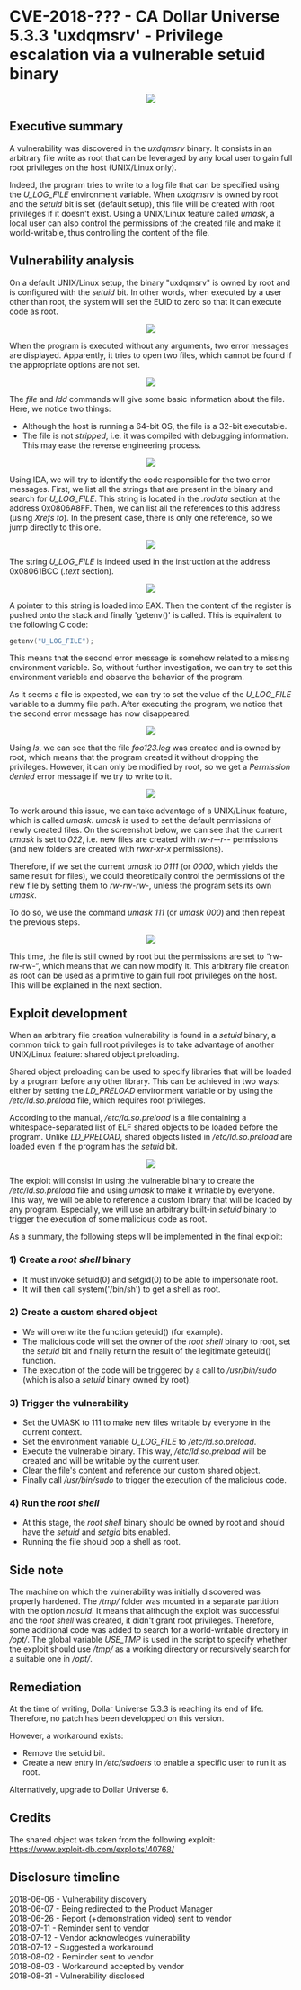 #  CVE-2018-??? - CA Dollar Universe 5.3.3 'uxdqmsrv' - Privilege escalation via a vulnerable setuid binary 

<p align="center">
  <img src="https://github.com/itm4n/ca-dollaru-uxdqmsrv-privesc/raw/master/screenshots/ca-dollaru-uxdqmsrv-privesc.gif">
</p>

## Executive summary
A vulnerability was discovered in the _uxdqmsrv_ binary. It consists in an arbitrary file write as root that can be leveraged by any local user to gain full root privileges on the host (UNIX/Linux only).

Indeed, the program tries to write to a log file that can be specified using the _U_LOG_FILE_ environment variable. When _uxdqmsrv_ is owned by root and the _setuid_ bit is set (default setup), this file will be created with root privileges if it doesn't exist. Using a UNIX/Linux feature called _umask_, a local user can also control the permissions of the created file and make it world-writable, thus controlling the content of the file.

## Vulnerability analysis
On a default UNIX/Linux setup, the binary "uxdqmsrv" is owned by root and is configured with the _setuid_ bit. In other words, when executed by a user other than root, the system will set the EUID to zero so that it can execute code as root.

<p align="center">
  <img src="https://github.com/itm4n/ca-dollaru-uxdqmsrv-privesc/raw/master/screenshots/01_file-permissions.png">
</p>

When the program is executed without any arguments, two error messages are displayed. Apparently, it tries to open two files, which cannot be found if the appropriate options are not set.

<p align="center">
  <img src="https://github.com/itm4n/ca-dollaru-uxdqmsrv-privesc/raw/master/screenshots/02_error-missing-file.png">
</p>

The _file_ and _ldd_ commands will give some basic information about the file. Here, we notice two things:
- Although the host is running a 64-bit OS, the file is a 32-bit executable.
- The file is not _stripped_, i.e. it was compiled with debugging information. This may ease the reverse engineering process.

<p align="center">
  <img src="https://github.com/itm4n/ca-dollaru-uxdqmsrv-privesc/raw/master/screenshots/03_file-info.png">
</p>

Using IDA, we will try to identify the code responsible for the two error messages.
First, we list all the strings that are present in the binary and search for _U_LOG_FILE_. This string is located in the _.rodata_ section at the address 0x0806A8FF. Then, we can list all the references to this address (using _Xrefs to_). In the present case, there is only one reference, so we jump directly to this one.

<p align="center">
  <img src="https://github.com/itm4n/ca-dollaru-uxdqmsrv-privesc/raw/master/screenshots/04_ida-string-ref.png">
</p>

The string _U_LOG_FILE_ is indeed used in the instruction at the address 0x08061BCC (_.text_ section).

<p align="center">
  <img src="https://github.com/itm4n/ca-dollaru-uxdqmsrv-privesc/raw/master/screenshots/05_ida-getenv-call.png">
</p>

A pointer to this string is loaded into EAX. Then the content of the register is pushed onto the stack and finally 'getenv()' is called. This is equivalent to the following C code:

```c
getenv("U_LOG_FILE");
```

This means that the second error message is somehow related to a missing environment variable. So, without further investigation, we can try to set this environment variable and observe the behavior of the program.

As it seems a file is expected, we can try to set the value of the _U_LOG_FILE_ variable to a dummy file path. After executing the program, we notice that the second error message has now disappeared.

<p align="center">
  <img src="https://github.com/itm4n/ca-dollaru-uxdqmsrv-privesc/raw/master/screenshots/06_env-var-and-run.png">
</p>

Using _ls_, we can see that the file _foo123.log_ was created and is owned by root, which means that the program created it without dropping the privileges. However, it can only be modified by root, so we get a _Permission denied_ error message if we try to write to it.

<p align="center">
  <img src="https://github.com/itm4n/ca-dollaru-uxdqmsrv-privesc/raw/master/screenshots/07_permission-denied.png">
</p>

To work around this issue, we can take advantage of a UNIX/Linux feature, which is called _umask_. _umask_ is used to set the default permissions of newly created files. On the screenshot below, we can see that the current _umask_ is set to _022_, i.e. new files are created with _rw-r--r--_ permissions (and new folders are created with _rwxr-xr-x_ permissions).

Therefore, if we set the current _umask_ to _0111_ (or _0000_, which yields the same result for files), we could theoretically control the permissions of the new file by setting them to _rw-rw-rw-_, unless the program sets its own _umask_.

To do so, we use the command _umask 111_ (or _umask 000_) and then repeat the previous steps.

<p align="center">
  <img src="https://github.com/itm4n/ca-dollaru-uxdqmsrv-privesc/raw/master/screenshots/08_using-umask.png">
</p>

This time, the file is still owned by root but the permissions are set to “rw-rw-rw-“, which means that we can now modify it.
This arbitrary file creation as root can be used as a primitive to gain full root privileges on the host. This will be explained in the next section.

## Exploit development

When an arbitrary file creation vulnerability is found in a _setuid_ binary, a common trick to gain full root privileges is to take advantage of another UNIX/Linux feature: shared object preloading.

Shared object preloading can be used to specify libraries that will be loaded by a program before any other library. This can be achieved in two ways: either by setting the _LD_PRELOAD_ environment variable or by using the _/etc/ld.so.preload_ file, which requires root privileges.

According to the manual, _/etc/ld.so.preload_ is a file containing a whitespace-separated list of ELF shared objects to be loaded before the program. Unlike _LD_PRELOAD_, shared objects listed in _/etc/ld.so.preload_ are loaded even if the program has the _setuid_ bit.

<p align="center">
  <img src="https://github.com/itm4n/ca-dollaru-uxdqmsrv-privesc/raw/master/screenshots/09_man-ld-so-preload.png">
</p>

The exploit will consist in using the vulnerable binary to create the _/etc/ld.so.preload_ file and using _umask_ to make it writable by everyone. This way, we will be able to reference a custom library that will be loaded by any program. Especially, we will use an arbitrary built-in _setuid_ binary to trigger the execution of some malicious code as root.

As a summary, the following steps will be implemented in the final exploit:

### 1) Create a _root shell_ binary
- It must invoke setuid(0) and setgid(0) to be able to impersonate root.
- It will then call system('/bin/sh') to get a shell as root.

### 2) Create a custom shared object
- We will overwrite the function geteuid() (for example).
- The malicious code will set the owner of the _root shell_ binary to root, set the _setuid_ bit and finally return the result of the legitimate geteuid() function.
- The execution of the code will be triggered by a call to _/usr/bin/sudo_ (which is also a _setuid_ binary owned by root).

### 3) Trigger the vulnerability
- Set the UMASK to 111 to make new files writable by everyone in the current context.
- Set the environment variable _U_LOG_FILE_ to _/etc/ld.so.preload_.
- Execute the vulnerable binary. This way, _/etc/ld.so.preload_ will be created and will be writable by the current user.
- Clear the file's content and reference our custom shared object.
- Finally call _/usr/bin/sudo_ to trigger the execution of the malicious code.

### 4) Run the _root shell_
- At this stage, the _root shell_ binary should be owned by root and should have the _setuid_ and _setgid_ bits enabled.
- Running the file should pop a shell as root.

## Side note 
The machine on which the vulnerability was initially discovered was properly hardened. The _/tmp/_ folder was mounted in a separate partition with the option _nosuid_. It means that although the exploit was successful and the _root shell_ was created, it didn't grant root privileges. Therefore, some additional code was added to search for a world-writable directory in _/opt/_. The global variable _USE_TMP_ is used in the script to specify whether the exploit should use _/tmp/_ as a working directory or recursively search for a suitable one in _/opt/_.

## Remediation  
At the time of writing, Dollar Universe 5.3.3 is reaching its end of life. Therefore, no patch has been developped on this version.

However, a workaround exists:
- Remove the setuid bit. 
- Create a new entry in _/etc/sudoers_ to enable a specific user to run it as root. 

Alternatively, upgrade to Dollar Universe 6. 

## Credits 
The shared object was taken from the following exploit: https://www.exploit-db.com/exploits/40768/

## Disclosure timeline 
2018-06-06 - Vulnerability discovery  
2018-06-07 - Being redirected to the Product Manager  
2018-06-26 - Report (+demonstration video) sent to vendor  
2018-07-11 - Reminder sent to vendor  
2018-07-12 - Vendor acknowledges vulnerability  
2018-07-12 - Suggested a workaround  
2018-08-02 - Reminder sent to vendor  
2018-08-03 - Workaround accepted by vendor  
2018-08-31 - Vulnerability disclosed  
